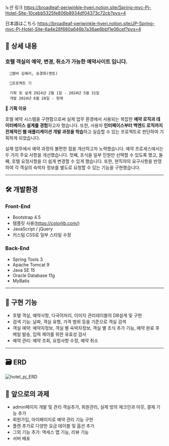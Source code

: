노션 링크
https://broadleaf-periwinkle-hyeri.notion.site/Spring-mvc-Pj-Hotel-Site-10cebb5325fe806b8934df04373c72cb?pvs=4

日本語はこちら
https://broadleaf-periwinkle-hyeri.notion.site/JP-Spring-mvc-Pj-Hotel-Site-6a4e28f680a646b7a36ae6bbf1e06cef?pvs=4



## 📖 상세 내용

### **호텔 객실의 예약, 변경, 취소가 가능한 예약사이트 입니다.**

      👥멤버 김혜리, 송경화(멘토)

      📑프로젝트 기

      기획 및 설계 2024년 2월 1일 - 2024년 5월 31일
      개발 2024년 6월 28일 - 현재


**📝 기획 이유**

   호텔 예약 시스템을 구현함으로써 실제 업무 환경에서 사용되는 복잡한 **예약 로직과 데이터베이스 설계를 경험**하고자 했습니다. 또한, 사용자 **인터페이스부터 백엔드 로직까지 전체적인 웹 애플리케이션 개발 과정을 학습**하고 실습할 수 있는 프로젝트로 판단하여 기획하게 되었습니다.

   실제 업무에서 예약 과정의 불편한 점을 개선하고자 노력했습니다. 예약 프로세스에서는 두 가지 주요 사항을 개선했습니다. 첫째, 조식을 일부 인원만 선택할 수 있도록 했고, 둘째, 호텔 요청사항을 더 쉽게 변경할 수 있게 했습니다. 또한, 현직자의 요구사항을 반영하여 각 객실의 숙박자 정보를 별도로 요청할 수 있는 기능을 구현했습니다.

---

## 🛠️ 개발환경

### **Front-End**

- Bootstrap 4.5
- 템플릿 사용(https://colorlib.com/)
- JavaScript / jQuery
- 커스텀 CSS로 일부 스타일 수정

### **Back-End**

- Spring Tools 3
- Apache Tomcat 9
- Java SE 15
- Oracle Database 11g
- MyBatis

---

## 🔧 구현 기능

- 호텔 객실, 예약사항, 다국어처리, 이미지 관리테이블의  DB설계 및 구현
- 검색 기능: 날짜, 객실 유형, 가격 범위 등을 기준으로 객실 검색
- 객실 예약: 예약자정보, 객실 별 숙박자정보, 객실 별 조식 추가 기능, 예약 완료 후 메일 발송,
            입력 제어를 위한 유효성 검사
- 예약 관리: 예약 조회, 요청사항 수정, 예약 취소

---
## 🗃️ ERD


![hotel_pj_ERD](https://github.com/user-attachments/assets/6acff7a9-54f6-4fdd-b63b-9abc0deacc38)


## 🚀 앞으로의 과제

- admin페이지 개발 및 관리 객실추가, 회원관리, 실제 방의 체크인과 아웃, 결제 기능 추가
- 회원가입, 마이페이지로 예약 관리 기능 구현
- 플랜 추가로 다양한 요금 테이블 및 옵션 추가
- 그외 기능 추가: 액세스 맵 기능, 리뷰 기능
- 서버 배포
